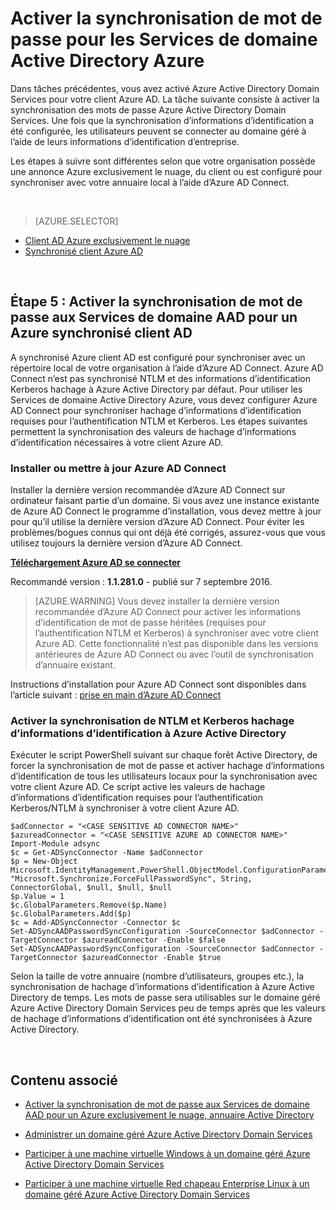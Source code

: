 <properties
    pageTitle="Les Services de domaine Active Directory Azure : Activer la synchronisation de mot de passe | Microsoft Azure"
    description="Prise en main Azure Active Directory Domain Services"
    services="active-directory-ds"
    documentationCenter=""
    authors="mahesh-unnikrishnan"
    manager="stevenpo"
    editor="curtand"/>

<tags
    ms.service="active-directory-ds"
    ms.workload="identity"
    ms.tgt_pltfrm="na"
    ms.devlang="na"
    ms.topic="get-started-article"
    ms.date="09/20/2016"
    ms.author="maheshu"/>

# <a name="enable-password-synchronization-to-azure-ad-domain-services"></a>Activer la synchronisation de mot de passe pour les Services de domaine Active Directory Azure
Dans tâches précédentes, vous avez activé Azure Active Directory Domain Services pour votre client Azure AD. La tâche suivante consiste à activer la synchronisation des mots de passe Azure Active Directory Domain Services. Une fois que la synchronisation d’informations d’identification a été configurée, les utilisateurs peuvent se connecter au domaine géré à l’aide de leurs informations d’identification d’entreprise.

Les étapes à suivre sont différentes selon que votre organisation possède une annonce Azure exclusivement le nuage, du client ou est configuré pour synchroniser avec votre annuaire local à l’aide d’Azure AD Connect.

<br>

> [AZURE.SELECTOR]
- [Client AD Azure exclusivement le nuage](active-directory-ds-getting-started-password-sync.md)
- [Synchronisé client Azure AD](active-directory-ds-getting-started-password-sync-synced-tenant.md)

<br>


## <a name="task-5-enable-password-synchronization-to-aad-domain-services-for-a-synced-azure-ad-tenant"></a>Étape 5 : Activer la synchronisation de mot de passe aux Services de domaine AAD pour un Azure synchronisé client AD
A synchronisé Azure client AD est configuré pour synchroniser avec un répertoire local de votre organisation à l’aide d’Azure AD Connect. Azure AD Connect n’est pas synchronisé NTLM et des informations d’identification Kerberos hachage à Azure Active Directory par défaut. Pour utiliser les Services de domaine Active Directory Azure, vous devez configurer Azure AD Connect pour synchroniser hachage d’informations d’identification requises pour l’authentification NTLM et Kerberos. Les étapes suivantes permettent la synchronisation des valeurs de hachage d’informations d’identification nécessaires à votre client Azure AD.


### <a name="install-or-update-azure-ad-connect"></a>Installer ou mettre à jour Azure AD Connect
Installer la dernière version recommandée d’Azure AD Connect sur ordinateur faisant partie d’un domaine. Si vous avez une instance existante de Azure AD Connect le programme d’installation, vous devez mettre à jour pour qu’il utilise la dernière version d’Azure AD Connect. Pour éviter les problèmes/bogues connus qui ont déjà été corrigés, assurez-vous que vous utilisez toujours la dernière version d’Azure AD Connect.

**[Téléchargement Azure AD se connecter](http://www.microsoft.com/download/details.aspx?id=47594)**

Recommandé version : **1.1.281.0** - publié sur 7 septembre 2016.

  > [AZURE.WARNING] Vous devez installer la dernière version recommandée d’Azure AD Connect pour activer les informations d’identification de mot de passe héritées (requises pour l’authentification NTLM et Kerberos) à synchroniser avec votre client Azure AD. Cette fonctionnalité n’est pas disponible dans les versions antérieures de Azure AD Connect ou avec l’outil de synchronisation d’annuaire existant.

Instructions d’installation pour Azure AD Connect sont disponibles dans l’article suivant : [prise en main d’Azure AD Connect](../active-directory/active-directory-aadconnect.md)


### <a name="enable-synchronization-of-ntlm-and-kerberos-credential-hashes-to-azure-ad"></a>Activer la synchronisation de NTLM et Kerberos hachage d’informations d’identification à Azure Active Directory
Exécuter le script PowerShell suivant sur chaque forêt Active Directory, de forcer la synchronisation de mot de passe et activer hachage d’informations d’identification de tous les utilisateurs locaux pour la synchronisation avec votre client Azure AD. Ce script active les valeurs de hachage d’informations d’identification requises pour l’authentification Kerberos/NTLM à synchroniser à votre client Azure AD.

```
$adConnector = "<CASE SENSITIVE AD CONNECTOR NAME>"  
$azureadConnector = "<CASE SENSITIVE AZURE AD CONNECTOR NAME>"  
Import-Module adsync  
$c = Get-ADSyncConnector -Name $adConnector  
$p = New-Object Microsoft.IdentityManagement.PowerShell.ObjectModel.ConfigurationParameter "Microsoft.Synchronize.ForceFullPasswordSync", String, ConnectorGlobal, $null, $null, $null
$p.Value = 1  
$c.GlobalParameters.Remove($p.Name)  
$c.GlobalParameters.Add($p)  
$c = Add-ADSyncConnector -Connector $c  
Set-ADSyncAADPasswordSyncConfiguration -SourceConnector $adConnector -TargetConnector $azureadConnector -Enable $false   
Set-ADSyncAADPasswordSyncConfiguration -SourceConnector $adConnector -TargetConnector $azureadConnector -Enable $true  
```

Selon la taille de votre annuaire (nombre d’utilisateurs, groupes etc.), la synchronisation de hachage d’informations d’identification à Azure Active Directory de temps. Les mots de passe sera utilisables sur le domaine géré Azure Active Directory Domain Services peu de temps après que les valeurs de hachage d’informations d’identification ont été synchronisées à Azure Active Directory.


<br>

## <a name="related-content"></a>Contenu associé

- [Activer la synchronisation de mot de passe aux Services de domaine AAD pour un Azure exclusivement le nuage, annuaire Active Directory](active-directory-ds-getting-started-password-sync.md)

- [Administrer un domaine géré Azure Active Directory Domain Services](active-directory-ds-admin-guide-administer-domain.md)

- [Participer à une machine virtuelle Windows à un domaine géré Azure Active Directory Domain Services](active-directory-ds-admin-guide-join-windows-vm.md)

- [Participer à une machine virtuelle Red chapeau Enterprise Linux à un domaine géré Azure Active Directory Domain Services](active-directory-ds-admin-guide-join-rhel-linux-vm.md)
